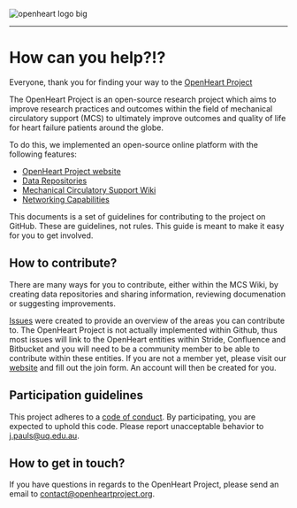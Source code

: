 ![openheart logo big](https://cloud.githubusercontent.com/assets/29052135/26570534/7620fae6-4554-11e7-8481-e0dfbe25eb17.PNG)

---

# How can you help?!?

Everyone, thank you for finding your way to the [OpenHeart Project](https://github.com/JoPauls/OpenHeart-Project)

The OpenHeart Project is an open-source research project which aims to improve research practices and outcomes within the field of mechanical circulatory support (MCS) to ultimately improve outcomes and quality of life for heart failure patients around the globe.

To do this, we implemented an open-source online platform with the following features:

*	[OpenHeart Project website](https://openheartproject.org/)
*	[Data Repositories](https://openheartproject.atlassian.net/wiki/spaces/OR/overview)
*	[Mechanical Circulatory Support Wiki](https://openheartproject.atlassian.net/wiki/spaces/MCSW/overview)
* [Networking Capabilities](https://app.stride.com/f6705aea-cf6f-4343-b4ab-7932e017d5d2/lobby)

This documents is a set of guidelines for contributing to the project on GitHub. These are guidelines, not rules. This guide is meant to make it easy for you to get involved.


## How to contribute?

There are many ways for you to contribute, either within the MCS Wiki, by creating data repositories and sharing information, reviewing documenation or suggesting improvements.

[Issues](https://github.com/JoPauls/OpenHeart-Project/issues) were created to provide an overview of the areas you can contribute to. 
The OpenHeart Project is not actually implemented within Github, thus most issues will link to the OpenHeart entities within Stride, Confluence and Bitbucket and you will need to be a community member to be able to contribute within these entities.
If you are not a member yet, please visit our [website](https://openheartproject.org/) and fill out the join form. An account will then be created for you.


## Participation guidelines

This project adheres to a [code of conduct](CODE_OF_CONDUCT.md). By participating, you are expected to uphold this code. Please report unacceptable behavior to j.pauls@uq.edu.au.


## How to get in touch?

If you have questions in regards to the OpenHeart Project, please send an email to contact@openheartproject.org. 

